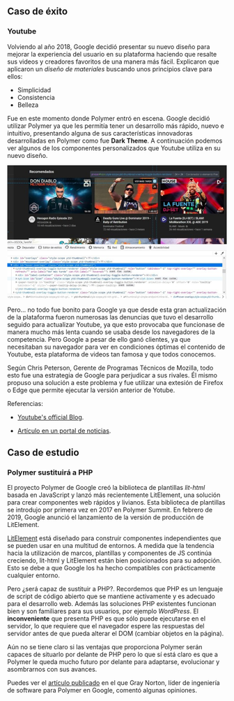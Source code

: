 ## Caso de éxito

### Youtube

Volviendo al año 2018, Google decidió presentar su nuevo diseño para mejorar la experiencia del usuario en su plataforma haciendo que resalte sus videos y creadores favoritos de una manera más fácil. Explicaron que aplicaron un *diseño de materiales* buscando unos principios clave para ellos:

* Simplicidad 
* Consistencia 
* Belleza  

Fue en este momento donde Polymer entró en escena. Google decidió utilizar Polymer ya que les permitía tener un desarrollo más rápido, nuevo e intuitivo, presentando alguna de sus características innovadoras desarrolladas en Polymer como fue **Dark Theme**. A continuación podemos ver algunos de los componentes personalizados que Youtube utiliza en su nuevo diseño.

!["Componentes que usa Youtube"](images/youtube.jpg "Componentes que usa Youtube")


Pero... no todo fue bonito para Google ya que desde esta gran actualización de la plataforma fueron numerosas las denuncias que tuvo el desarrollo seguido para actualizar Youtube, ya que esto provocaba que funcionase de manera mucho más lenta cuando se usaba desde los navegadores de la competencia. Pero Google a pesar de ello ganó clientes, ya que necesitaban su navegador para ver en condiciones óptimas el contenido de Youtube, esta plataforma de videos tan famosa y que todos conocemos. 

Según Chris Peterson, Gerente de Programas Técnicos de Mozilla, todo esto fue una estrategia de Google para perjudicar a sus rivales. Él mismo propuso una solución a este problema y fue utilizar una extesión de Firefox o Edge que permite ejecutar la versión anterior de Yotube.


Referencias:
* [Youtube's official Blog].

[Youtube's official Blog]: https://youtube.googleblog.com/2017/05/a-sneak-peek-at-youtubes-new-look-and.html 

* [Artículo en un portal de noticias].

[Artículo en un portal de noticias]: https://hub.packtpub.com/youtubes-polymer-redesign-doesnt-like-firefox-and-edge-browsers/

## Caso de estudio

### Polymer sustituirá a PHP

El proyecto Polymer de Google creó la biblioteca de plantillas *lit-html* basada en JavaScript y lanzó más recientemente LitElement, una solución para crear componentes web rápidos y livianos. Esta biblioteca de plantillas se introdujo por primera vez en 2017 en Polymer Summit. En febrero de 2019, Google anunció el lanzamiento de la versión de producción de LitElement.

[LitElement] está diseñado para construir componentes independientes que se pueden usar en una multitud de entornos. A medida que la tendencia hacia la utilización de marcos, plantillas y componentes de JS continúa creciendo, lit-html y LitElement están bien posicionados para su adopción. Esto se debe a que Google los ha hecho compatibles con prácticamente cualquier entorno.

[LitElement]: https://lit-element.polymer-project.org/

Pero ¿será capaz de sustituir a PHP?. Recordemos que PHP es un lenguaje de script de código abierto que se mantiene activamente y es adecuado para el desarrollo web. Además las soluciones PHP existentes funcionan bien y son familiares para sus usuarios, por ejemplo *WordPress*. El **inconveniente** que presenta PHP es que sólo puede ejecutarse en el servidor, lo que requiere que el navegador espere las respuestas del servidor antes de que pueda alterar el DOM (cambiar objetos en la página).

Aún no se tiene claro si las ventajas que proporciona Polymer serán capaces de situarlo por delante de PHP pero lo que sí está claro es que a Polymer le queda mucho futuro por delante para adaptarse, evolucionar y asombrarnos con sus avances.

Puedes ver el [artículo publicado] en el que Gray Norton, líder de ingeniería de software para Polymer en Google, comentó algunas opiniones.


[Polymer Summit]: https://www.youtube.com/watch?v=ruql541T7gc

[artículo publicado]: https://www.coywolf.news/webmaster/google-lit-templates-web-components/
